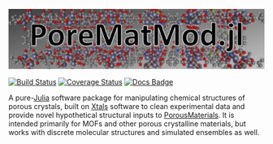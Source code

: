 ![logo.JPG](logo.JPG)

[![Build Status](https://travis-ci.org/SimonEnsemble/PoreMatMod.jl.svg?branch=master)](https://travis-ci.org/SimonEnsemble/PoreMatMod.jl)
[![Coverage Status](https://coveralls.io/repos/github/SimonEnsemble/PoreMatMod.jl/badge.svg?branch=master)](https://coveralls.io/github/SimonEnsemble/PoreMatMod.jl?branch=master)
[![Docs Badge](https://img.shields.io/badge/docs-latest-blue.svg)](https://SimonEnsemble.github.io/PoreMatMod.jl/latest)

A pure-[Julia](https://julialang.org/) software package for manipulating chemical structures of porous crystals, built on [Xtals](https://github.com/SimonEnsemble/Xtals.jl) software to clean experimental data and provide novel hypothetical structural inputs to [PorousMaterials](https://github.com/SimonEnsemble/PorousMaterials.jl).  It is intended primarily for MOFs and other porous crystalline materials, but works with discrete molecular structures and simulated ensembles as well.
